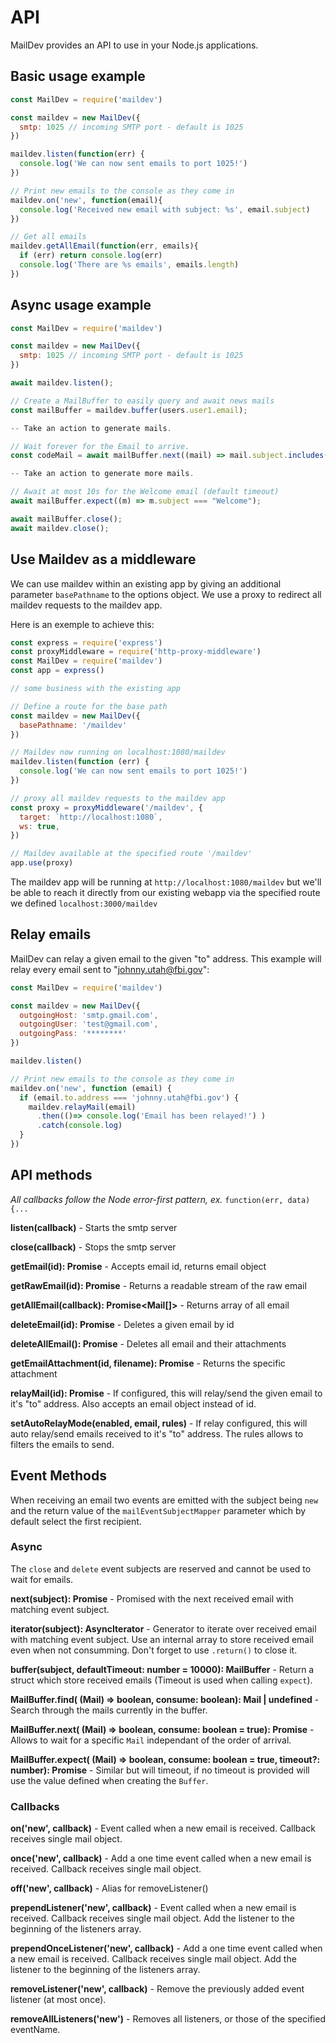 # API

MailDev provides an API to use in your Node.js applications.

## Basic usage example

```javascript
const MailDev = require('maildev')

const maildev = new MailDev({
  smtp: 1025 // incoming SMTP port - default is 1025
})

maildev.listen(function(err) {
  console.log('We can now sent emails to port 1025!')
})

// Print new emails to the console as they come in
maildev.on('new', function(email){
  console.log('Received new email with subject: %s', email.subject)
})

// Get all emails
maildev.getAllEmail(function(err, emails){
  if (err) return console.log(err)
  console.log('There are %s emails', emails.length)
})
```

## Async usage example

```javascript
const MailDev = require('maildev')

const maildev = new MailDev({
  smtp: 1025 // incoming SMTP port - default is 1025
})

await maildev.listen();

// Create a MailBuffer to easily query and await news mails
const mailBuffer = maildev.buffer(users.user1.email);

-- Take an action to generate mails.

// Wait forever for the Email to arrive.
const codeMail = await mailBuffer.next((mail) => mail.subject.includes("Login Verification Code"));

-- Take an action to generate more mails.

// Await at most 10s for the Welcome email (default timeout)
await mailBuffer.expect((m) => m.subject === "Welcome");

await mailBuffer.close();
await maildev.close();
```

## Use Maildev as a middleware

We can use maildev within an existing app by giving an additional parameter
`basePathname` to the options object. We use a proxy to redirect all maildev requests
to the maildev app.

Here is an exemple to achieve this:

```javascript
const express = require('express')
const proxyMiddleware = require('http-proxy-middleware')
const MailDev = require('maildev')
const app = express()

// some business with the existing app

// Define a route for the base path
const maildev = new MailDev({
  basePathname: '/maildev'
})

// Maildev now running on localhost:1080/maildev
maildev.listen(function (err) {
  console.log('We can now sent emails to port 1025!')
})

// proxy all maildev requests to the maildev app
const proxy = proxyMiddleware('/maildev', {
  target: `http://localhost:1080`,
  ws: true,
})

// Maildev available at the specified route '/maildev'
app.use(proxy)
```

The maildev app will be running at `http://localhost:1080/maildev`
but we'll be able to reach it directly from our existing webapp
via the specified route we defined `localhost:3000/maildev`

## Relay emails

MailDev can relay a given email to the given "to" address. This example will
relay every email sent to "johnny.utah@fbi.gov":

```javascript
const MailDev = require('maildev')

const maildev = new MailDev({
  outgoingHost: 'smtp.gmail.com',
  outgoingUser: 'test@gmail.com',
  outgoingPass: '********'
})

maildev.listen()

// Print new emails to the console as they come in
maildev.on('new', function (email) {
  if (email.to.address === 'johnny.utah@fbi.gov') {
    maildev.relayMail(email)
      .then(()=> console.log('Email has been relayed!') )
      .catch(console.log)
  }
})
```

## API methods

*All callbacks follow the Node error-first pattern, ex.* `function(err, data){...`

**listen(callback)** - Starts the smtp server

**close(callback)** - Stops the smtp server

**getEmail(id): Promise<Mail>** - Accepts email id, returns email object

**getRawEmail(id): Promise<ReadStream>** - Returns a readable stream of the raw email

**getAllEmail(callback): Promise<Mail[]>** - Returns array of all email

**deleteEmail(id): Promise<boolean>** - Deletes a given email by id

**deleteAllEmail(): Promise<boolean>** - Deletes all email and their attachments

**getEmailAttachment(id, filename): Promise<Attachment>** - Returns the specific attachment

**relayMail(id): Promise<void>** - If configured, this will relay/send the given
email to it's "to" address. Also accepts an email object instead of id.

**setAutoRelayMode(enabled, email, rules)** - If relay configured, this will auto relay/send emails received
to it's "to" address. The rules allows to filters the emails to send.

## Event Methods

When receiving an email two events are emitted with the subject being `new` and the return value of the `mailEventSubjectMapper` parameter which by default select the first recipient.

### Async

The `close` and `delete` event subjects are reserved and cannot be used to wait for emails.

**next(subject): Promise<Mail>** - Promised with the next received email with matching event subject.

**iterator(subject): AsyncIterator<Mail>** - Generator to iterate over received email with matching event subject.
Use an internal array to store received email even when not consumming. Don't forget to use `.return()` to close it.

**buffer(subject, defaultTimeout: number = 10000): MailBuffer** - Return a struct which store received emails (Timeout is used when calling `expect`).

**MailBuffer.find( (Mail) => boolean, consume: boolean): Mail | undefined** - Search through the mails currently in the buffer.

**MailBuffer.next( (Mail) => boolean, consume: boolean = true): Promise<Mail>** - Allows to wait for a specific `Mail` independant of the order of arrival.

**MailBuffer.expect( (Mail) => boolean, consume: boolean = true, timeout?: number): Promise<Mail>** - Similar but will timeout, if no timeout is provided will use the value defined when creating the `Buffer`.

### Callbacks

**on('new', callback)** - Event called when a new email is received. Callback
receives single mail object.

**once('new', callback)** - Add a one time event called when a new email is received. Callback
receives single mail object.

**off('new', callback)** - Alias for removeListener()

**prependListener('new', callback)** - Event called when a new email is received. Callback
receives single mail object. Add the listener to the beginning of the listeners array.

**prependOnceListener('new', callback)** - Add a one time event called when a new email is received. Callback
receives single mail object. Add the listener to the beginning of the listeners array.

**removeListener('new', callback)** - Remove the previously added event listener (at most once).

**removeAllListeners('new')** - Removes all listeners, or those of the specified eventName.

